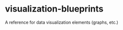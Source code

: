 # visualization-blueprints
A reference for data visualization elements (graphs, etc.)
                            